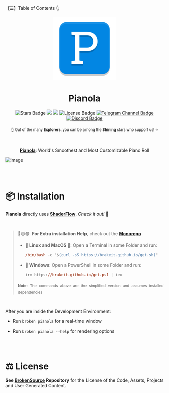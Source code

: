 【☰】Table of Contents 👆

<div align="justify">

<div align="center">
  <img src="./Pianola/Resources/Images/Pianola.png" width="200">

  <h1>Pianola</h1>

  <img src="https://img.shields.io/github/stars/BrokenSource/Pianola?style=flat" alt="Stars Badge"/>
  <img src="https://img.shields.io/endpoint?url=https%3A%2F%2Fhits.dwyl.com%2FBrokenSource%2FPianola.json%3Fshow%3Dunique&label=Visitors&color=blue"/>
  <img src="https://img.shields.io/endpoint?url=https%3A%2F%2Fhits.dwyl.com%2FBrokenSource%2FPianola.json&label=Page%20Views&color=blue"/>
  <img src="https://img.shields.io/github/license/BrokenSource/Pianola?color=blue" alt="License Badge"/>
  <a href="https://t.me/brokensource">
    <img src="https://img.shields.io/badge/Telegram-Channel-blue?logo=telegram" alt="Telegram Channel Badge"/>
  </a>
  <a href="https://discord.gg/KjqvcYwRHm">
    <img src="https://img.shields.io/discord/1184696441298485370?label=Discord&color=blue" alt="Discord Badge"/>
  </a>

  <sub> 👆 Out of the many **Explorers**, you can be among the **Shining** stars who support us! ⭐️ </sub>

  <br>

  **[**Pianola**](https://github.com/BrokenSource/Pianola)**: World's Smoothest and Most Customizable Piano Roll
</div>

![image](https://github.com/BrokenSource/Pianola/assets/29046864/078f380b-c4c6-4c7d-a198-0b4a34478500)

<br>
<br>

# 📦 Installation

**Pianola** directly uses [**ShaderFlow**](https://github.com/BrokenSource/ShaderFlow). _Check it out!_ 🚀

<br>

> 🔴🟡🟢&nbsp; **For Extra installation Help**, check out the [**Monorepo**](https://github.com/BrokenSource/BrokenSource#-running-from-the-source-code)
>
> - **🐧 Linux and MacOS 🍎**: Open a Terminal in some Folder and run:
>   ```ps
>   /bin/bash -c "$(curl -sS https://brakeit.github.io/get.sh)"
>   ```
>
> - **💠 Windows**: Open a PowerShell in some Folder and run:
>   ```ps
>   irm https://brakeit.github.io/get.ps1 | iex
>   ```
>
> <sub><b>Note:</b> The commands above are the simplified version and assumes installed dependencies

<br>

After you are inside the Development Environment:

- Run `broken pianola` for a real-time window

- Run `broken pianola --help` for rendering options

<br>
<br>

# ⚖️ License

**See [BrokenSource](https://github.com/BrokenSource/BrokenSource) Repository** for the License of the Code, Assets, Projects and User Generated Content.

</div>